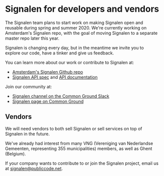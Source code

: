 # Signalen for developers and vendors

The Signalen team plans to start work on making Signalen open and reusable during spring and summer 2020. We're currently working on Amsterdam's Signalen repo, with the goal of moving Signalen to a separate master repo later this year.

Signalen is changing every day, but in the meantime we invite you to explore our code, have a tinker and give us feedback.

You can learn more about our work or contribute to Signalen at:

* [Amsterdam's Signalen Github repo](https://github.com/amsterdam/signals)
* [Signalen API spec](https://api.data.amsterdam.nl/api/swagger/?url=/signals/swagger/openapi.yaml) and [API documentation](https://api.data.amsterdam.nl/signals/)

Join our community at:

* [Signalen channel on the Common Ground Slack](https://samenorganiseren.slack.com/archives/CQB3TNZGB)
* [Signalen page on Common Ground](https://commonground.nl/groups/view/54477168/signalen)

## Vendors

We will need vendors to both sell Signalen or sell services on top of Signalen in the future.

We've already had interest from many VNG (Vereniging van Nederlandse Gemeenten, representing 355 municipalities) members, as well as Ghent (Belgium).

If your company wants to contribute to or join the Signalen project, email us at <signalen@publiccode.net>.

